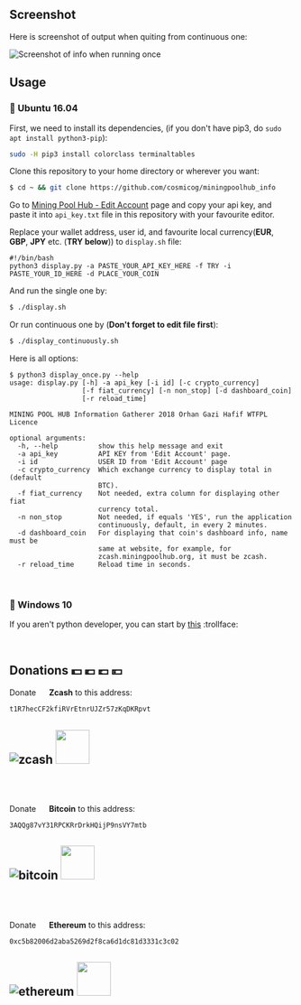 ## Screenshot
Here is screenshot of output when quiting from continuous one:

![Screenshot of info when running once](https://user-images.githubusercontent.com/9158844/36638403-2b31a66c-1a05-11e8-9d1d-ddf24f1a187e.png)

## Usage

### :penguin: Ubuntu 16.04

First, we need to install its dependencies, (if you don't have pip3, do `sudo apt install python3-pip`):

```bash
sudo -H pip3 install colorclass terminaltables
```

Clone this repository to your home directory or wherever you want:

```bash
$ cd ~ && git clone https://github.com/cosmicog/miningpoolhub_info
```

Go to [Mining Pool Hub - Edit Account](https://miningpoolhub.com/?page=account&action=edit) page and copy your api key, and paste it into `api_key.txt` file in this repository with your favourite editor.

Replace your wallet address, user id, and favourite local currency(**EUR**, **GBP**, **JPY** etc. (**TRY below**)) to `display.sh` file:
```
#!/bin/bash
python3 display.py -a PASTE_YOUR_API_KEY_HERE -f TRY -i PASTE_YOUR_ID_HERE -d PLACE_YOUR_COIN
```
And run the single one by:

```bash
$ ./display.sh
```

Or run continuous one by (**Don't forget to edit file first**):

```bash
$ ./display_continuously.sh
```

Here is all options:
```
$ python3 display_once.py --help
usage: display.py [-h] -a api_key [-i id] [-c crypto_currency]
                  [-f fiat_currency] [-n non_stop] [-d dashboard_coin]
                  [-r reload_time]

MINING POOL HUB Information Gatherer 2018 Orhan Gazi Hafif WTFPL Licence

optional arguments:
  -h, --help          show this help message and exit
  -a api_key          API KEY from 'Edit Account' page.
  -i id               USER ID from 'Edit Account' page
  -c crypto_currency  Which exchange currency to display total in (default
                      BTC).
  -f fiat_currency    Not needed, extra column for displaying other fiat
                      currency total.
  -n non_stop         Not needed, if equals 'YES', run the application
                      continuously, default, in every 2 minutes.
  -d dashboard_coin   For displaying that coin's dashboard info, name must be
                      same at website, for example, for
                      zcash.miningpoolhub.org, it must be zcash.
  -r reload_time      Reload time in seconds.
```

<br> 

### :shit: Windows 10

If you aren't python developer, you can start by [this](http://lmgtfy.com/?iie=1&q=python+hello+world+windows) :trollface: 

<br>

## Donations :dollar: :euro: :pound: :yen:

Donate <img src="https://raw.githubusercontent.com/zcash/logos/master/yellow-zcash-logo.png" width="15" height="15"/> **Zcash** to this address:
```
t1R7hecCF2kfiRVrEtnrUJZr57zKqDKRpvt
```
![zcash](https://user-images.githubusercontent.com/9158844/36625316-3c14cba8-192e-11e8-9c2d-3855fda623b7.png)
<img src="https://raw.githubusercontent.com/zcash/logos/master/yellow-zcash-logo.png" width="60" height="60"/>
---

<br><br>

Donate <img src="https://github.com/webcyou/crypto-currency-icon/blob/master/design/images/default/1.png" width="15" height="15"/> **Bitcoin** to this address:

```
3AQQg87vY31RPCKRrDrkHQijP9nsVY7mtb
```
![bitcoin](https://user-images.githubusercontent.com/9158844/36625315-3bf470ec-192e-11e8-8dc4-e8ea15b00a6f.png)
<img src="https://github.com/webcyou/crypto-currency-icon/blob/master/design/images/default/1.png" width="60" height="60"/>
---

<br><br>

Donate <img src="https://github.com/webcyou/crypto-currency-icon/blob/master/design/images/default/3.png" width="15" height="15"/> **Ethereum** to this address:

```
0xc5b82006d2aba5269d2f8ca6d1dc81d3331c3c02
```
![ethereum](https://user-images.githubusercontent.com/9158844/36625314-3bd89dd6-192e-11e8-984d-a1e61c4a0ffa.png)
<img src="https://github.com/webcyou/crypto-currency-icon/blob/master/design/images/default/3.png" width="60" height="60"/> 
---
